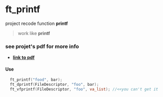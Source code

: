 # ft_printf
project recode function **printf**

>work like **printf**

### see projet's pdf for more info
* **[link to pdf](https://cdn.intra.42.fr/pdf/pdf/20/ft_printf.pdf)**

#### Use
```C
  ft_printf("food", bar);
  ft_dprintf(FileDescriptor, "foo", bar);
  ft_vfprintf(FileDescriptor, "foo", va_list); //<<you can't get it
```
